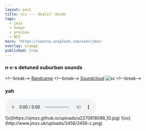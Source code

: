 ```yaml
---
layout: post
title: ncs ··· dealin' minds
tags:
  - jmzx
  - swayz
  - preview
  - NCS
hero: 'https://source.unsplash.com/user/jmzx'
overlay: orange
published: true
---
```

### n·c·s detuned suburban sounds
<!–-break-–>
[Bandcamp](https://www.natural-conscious-states.bandcamp.com/releases)
<!–-break-–>
[Soundcloud](https://www.soundcloud.com/jmzx/dealin-minds-preview)
![sc](https:/www.jmzx.uk/uploads/sc.png)
<!–-break-–>
<article>
	<div class="cont">
		<h3>yah</h3>
	</div>
	<audio class="audio" controls="controls">
		<source type="audio/mpeg" src="https://www.jmzx.uk/uploads/audio/Dealin_Minds_preview.mp3?_=1">
	</audio>
</article>
![o](https://xjmzx.github.io/uploads/a2270818088_10.jpg)
<!–-break-–>
![oo](http://www.jmzx.uk/uploads/3456/3456-c.png)
<!–-break-–>
